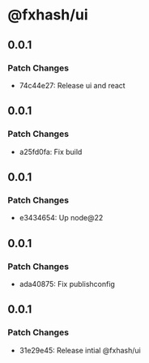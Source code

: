 # @fxhash/ui

## 0.0.1

### Patch Changes

- 74c44e27: Release ui and react

## 0.0.1

### Patch Changes

- a25fd0fa: Fix build

## 0.0.1

### Patch Changes

- e3434654: Up node@22

## 0.0.1

### Patch Changes

- ada40875: Fix publishconfig

## 0.0.1

### Patch Changes

- 31e29e45: Release intial @fxhash/ui
